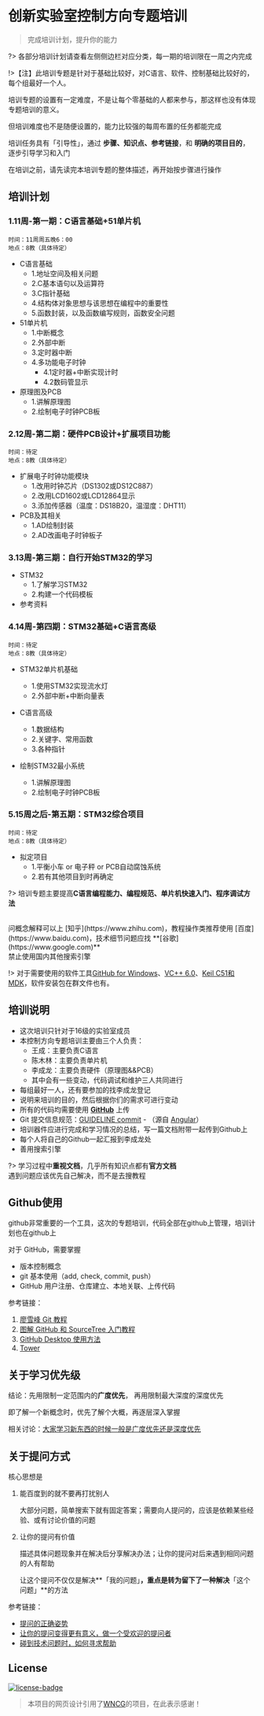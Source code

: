 # 创新实验室控制方向专题培训

> 完成培训计划，提升你的能力

?> 各部分培训计划请查看左侧侧边栏对应分类，每一期的培训限在一周之内完成

!>【注】此培训专题是针对于基础比较好，对C语言、软件、控制基础比较好的，每个组最好一个人。

培训专题的设置有一定难度，不是让每个零基础的人都来参与，那这样也没有体现专题培训的意义。

但培训难度也不是随便设置的，能力比较强的每周布置的任务都能完成

培训任务具有「引导性」，通过 **步骤、知识点、参考链接**，和 **明确的项目目的**，逐步引导学习和入门

在培训之前，请先读完本培训专题的整体描述，再开始按步骤进行操作

## 培训计划

### 1.11周-第一期：C语言基础+51单片机

	时间：11周周五晚6：00
	地点：8教（具体待定）

- C语言基础
  - 1.地址空间及相关问题
  - 2.C基本语句以及运算符
  - 3.C指针基础
  - 4.结构体对象思想与该思想在编程中的重要性
  - 5.函数封装，以及函数编写规则，函数安全问题
- 51单片机
  - 1.中断概念
  - 2.外部中断
  - 3.定时器中断
  - 4.多功能电子时钟
    - 4.1定时器+中断实现计时
    - 4.2数码管显示
- 原理图及PCB
  - 1.讲解原理图
  - 2.绘制电子时钟PCB板

### 2.12周-第二期：硬件PCB设计+扩展项目功能

	时间：待定
	地点：8教（具体待定）


- 扩展电子时钟功能模块
  - 1.改用时钟芯片（DS1302或DS12C887）
  - 2.改用LCD1602或LCD12864显示
  - 3.添加传感器（温度：DS18B20，温湿度：DHT11）
- PCB及其相关
  - 1.AD绘制封装
  - 2.AD改画电子时钟板子

### 3.13周-第三期：自行开始STM32的学习

- STM32
  - 1.了解学习STM32
  - 2.构建一个代码模板
- 参考资料

### 4.14周-第四期：STM32基础+C语言高级

	时间：待定
	地点：8教（具体待定）

- STM32单片机基础
  - 1.使用STM32实现流水灯
  - 2.外部中断+中断向量表

- C语言高级
  - 1.数据结构
  - 2.关键字、常用函数
  - 3.各种指针

- 绘制STM32最小系统
  - 1.讲解原理图
  - 2.绘制电子时钟PCB板

### 5.15周之后-第五期：STM32综合项目

	时间：待定
	地点：8教（具体待定）

- 拟定项目
  - 1.平衡小车 or 电子秤 or PCB自动腐蚀系统
  - 2.若有其他项目到时再确定

?> 培训专题主要提高**C语言编程能力、编程规范、单片机快速入门、程序调试方法**

<br/>
问概念解释可以上 [知乎](https://www.zhihu.com)，教程操作类推荐使用 [百度](https://www.baidu.com)，技术细节问题应找 **[谷歌](https://www.google.com)**
<br/>
禁止使用国内其他搜索引擎

!> 对于需要使用的软件工具[GitHub for Windows](https://desktop.github.com/)、[VC++ 6.0](http://www.microsoft.com/en-us/download/details.aspx?id=9183)、[Keil C51和MDK](https://www.keil.com/download/product/)，软件安装包在群文件也有。


## 培训说明

- 这次培训只针对于16级的实验室成员
- 本控制方向专题培训主要由三个人负责：
  - 王成：主要负责C语言
  - 陈木林：主要负责单片机
  - 李成龙：主要负责硬件（原理图&&PCB）
  - 其中会有一些变动，代码调试和维护三人共同进行
- 每组最好一人，还有要参加的找李成龙登记
- 说明来培训的目的，然后根据你们的需求可进行变动
- 所有的代码均需要使用 **[GitHub](https://github.com)** 上传
- Git 提交信息规范：[GUIDELINE commit](https://neko-dev.github.io/GUIDELINE/#/contribution/commit) - （源自 [Angular](https://github.com/angular/angular.js/blob/master/CONTRIBUTING.md#-git-commit-guidelines)）
- 培训器件应进行完成和学习情况的总结，写一篇文档附带一起传到Github上
- 每个人将自己的Github一起汇报到李成龙处
- 善用搜索引擎

?> 学习过程中**重视文档**，几乎所有知识点都有**官方文档**
<br/>
遇到问题应该优先自己解决，而不是去搜教程

## Github使用

github非常重要的一个工具，这次的专题培训，代码全部在github上管理，培训计划也在github上

对于 GitHub，需要掌握 

- 版本控制概念
- git 基本使用（add, check, commit, push）
- GitHub 用户注册、仓库建立、本地关联、上传代码

参考链接：

1. [廖雪峰 Git 教程](https://www.liaoxuefeng.com/wiki/0013739516305929606dd18361248578c67b8067c8c017b000)
2. [图解 GitHub 和 SourceTree 入门教程](http://blog.csdn.net/collonn/article/details/39259227)
3. [GitHub Desktop 使用方法](http://blog.csdn.net/harryptter/article/details/51363473)
4. [Tower](https://www.git-tower.com/windows/)

## 关于学习优先级

结论：先用限制一定范围内的**广度优先**， 再用限制最大深度的深度优先

即了解一个新概念时，优先了解个大概，再逐层深入掌握

相关讨论：[大家学习新东西的时候一般是广度优先还是深度优先](https://www.v2ex.com/t/393618)


## 关于提问方式

核心思想是

1. 能百度到的就不要再打扰别人

   大部分问题，简单搜索下就有固定答案；需要向人提问的，应该是依赖某些经验、或有讨论价值的问题

2. 让你的提问有价值

   描述具体问题现象并在解决后分享解决办法；让你的提问对后来遇到相同问题的人有帮助

   让这个提问不仅仅是解决**「我的问题」**，重点是转为留下了一种解决**「这个问题」**的方法

参考链接：

- [提问的正确姿势](https://blog.zthxxx.me/posts/Posture-for-Ask-Questions/)
- [让你的提问变得更有意义，做一个受欢迎的提问者](https://www.v2ex.com/t/399324)
- [碰到技术问题时，如何寻求帮助](http://zhangwenli.com/blog/2016/02/19/ask-for-technical-help/)


## License

[![license-badge]][license-link]

<!-- Link -->
[license-badge]:    https://img.shields.io/badge/License-CC%20BY--NC--ND%203.0-blue.svg
[license-link]:     https://creativecommons.org/licenses/by-nc-nd/3.0/cn/

> 本项目的网页设计引用了[WNCG](https://github.com/wncg/recruit-assessment)的项目，在此表示感谢！